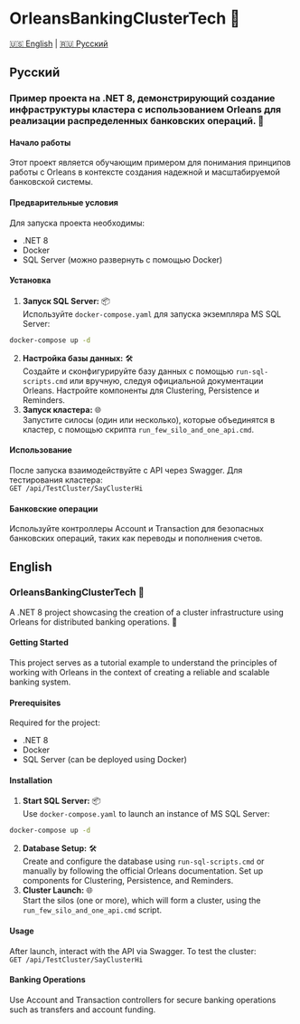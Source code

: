 # OrleansBankingClusterTech 🏦
﻿[🇺🇸 English](#english) | [🇷🇺 Русский](#русский)
## Русский

### Пример проекта на .NET 8, демонстрирующий создание инфраструктуры кластера с использованием Orleans для реализации распределенных банковских операций. 🚀

#### Начало работы
Этот проект является обучающим примером для понимания принципов работы с Orleans в контексте создания надежной и масштабируемой банковской системы.

#### Предварительные условия
Для запуска проекта необходимы:
- .NET 8
- Docker
- SQL Server (можно развернуть с помощью Docker)

#### Установка
1. **Запуск SQL Server:** 📦  
Используйте `docker-compose.yaml` для запуска экземпляра MS SQL Server:  

```sh
docker-compose up -d

```

2. **Настройка базы данных:** 🛠️  
Создайте и сконфигурируйте базу данных с помощью `run-sql-scripts.cmd` или вручную, следуя официальной документации Orleans. Настройте компоненты для Clustering, Persistence и Reminders.
3. **Запуск кластера:** 🌐  
Запустите силосы (один или несколько), которые объединятся в кластер, с помощью скрипта `run_few_silo_and_one_api.cmd`.

#### Использование
После запуска взаимодействуйте с API через Swagger. Для тестирования кластера:  
`GET /api/TestCluster/SayClusterHi`

#### Банковские операции
Используйте контроллеры Account и Transaction для безопасных банковских операций, таких как переводы и пополнения счетов.

## English

### OrleansBankingClusterTech 🏦

A .NET 8 project showcasing the creation of a cluster infrastructure using Orleans for distributed banking operations. 🚀

#### Getting Started
This project serves as a tutorial example to understand the principles of working with Orleans in the context of creating a reliable and scalable banking system.

#### Prerequisites
Required for the project:
- .NET 8
- Docker
- SQL Server (can be deployed using Docker)

#### Installation
1. **Start SQL Server:** 📦  
Use `docker-compose.yaml` to launch an instance of MS SQL Server:  
```sh
docker-compose up -d

```

2. **Database Setup:** 🛠️  
Create and configure the database using `run-sql-scripts.cmd` or manually by following the official Orleans documentation. Set up components for Clustering, Persistence, and Reminders.
3. **Cluster Launch:** 🌐  
Start the silos (one or more), which will form a cluster, using the `run_few_silo_and_one_api.cmd` script.

#### Usage
After launch, interact with the API via Swagger. To test the cluster:  
`GET /api/TestCluster/SayClusterHi`

#### Banking Operations
Use Account and Transaction controllers for secure banking operations such as transfers and account funding.


